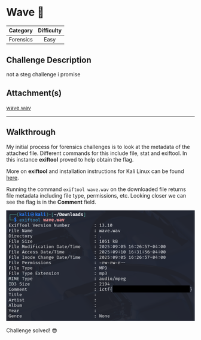 # Wave :ocean:

| Category  | Difficulty |
| ----------|:----------:|
| Forensics | Easy       |

## Challenge Description
not a steg challenge i promise

## Attachment(s)
[wave.wav](https://github.com/ImaginaryCTF/ImaginaryCTF-2025-Challenges/blob/38ac5e6f7017683f906bcb1d8eb811096ee95b95/Forensics/wave/dist/wave.wav)

***

## Walkthrough
My initial process for forensics challenges is to look at the metadata of the attached file. Different commands for this include file, stat and exiftool. In this instance **exiftool** proved to help obtain the flag.

More on **exiftool** and installation instructions for Kali Linux can be found [here](https://www.kali.org/tools/libimage-exiftool-perl/#exiftool).

Running the command `exiftool wave.wav` on the downloaded file returns file metadata including file type, permissions, etc. Looking closer we can see the flag is in the **Comment** field.

![Get the flag using exiftool.](/screenshots/wave_solved.png)

Challenge solved! :sunglasses:
